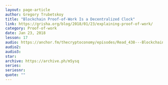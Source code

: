 ```yaml
---
layout: page-article
author: Gregory Trubetskoy
title: "Blockchain Proof-of-Work Is a Decentralized Clock"
link: https://grisha.org/blog/2018/01/23/explaining-proof-of-work/
category: Proof-of-work
date: Jan 23, 2018
lesson: 17
audio: https://anchor.fm/thecryptoconomy/episodes/Read_438---Blockchain-Proof-of-Work-is-a-Decentralized-Clock-grisha-ejekca
audio2: 
audio3: 
star: 
archive: https://archive.ph/m5ysq
series: 
seriesnr: 
quote: ""
---
```

